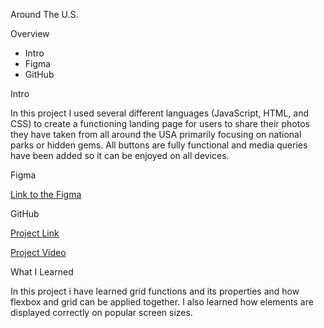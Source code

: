 Around The U.S.

Overview

* Intro  
* Figma   
* GitHub

Intro

In this project I used several different languages (JavaScript, HTML, and CSS) to create a functioning landing page for users to share their photos they have taken from all around the USA primarily focusing on national parks or hidden gems. All buttons are fully functional and media queries have been added so it can be enjoyed on all devices.

Figma

[Link to the Figma](https://www.figma.com/design/ii4xxsJ0ghevUOcssTlHZv/Sprint-3%3A-Around-the-US?node-id=0-1&t=SO8lTDM3n8QnIZLT-0)

GitHub

[Project Link](https://bond-w.github.io/se_project_aroundtheus/)

[Project Video](https://youtu.be/gasCAy2Ttsg)

What I Learned

In this project i have learned grid functions and its properties and how flexbox and grid can be applied together. I also learned how elements are displayed correctly on popular screen sizes. 